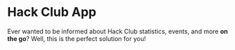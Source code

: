 # Hack Club App

Ever wanted to be informed about Hack Club statistics, events, and more **on the go**? Well, this is the perfect solution for you!

